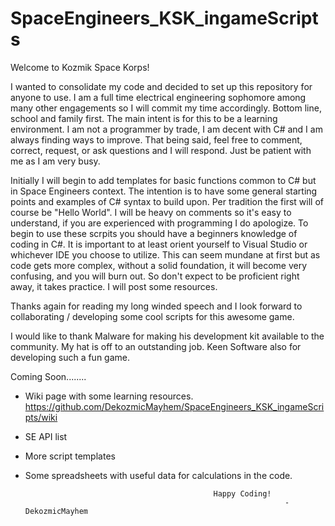 # SpaceEngineers_KSK_ingameScripts

Welcome to Kozmik Space Korps! 

  I wanted to consolidate my code and decided to set up this repository for anyone to use. I am a full time electrical engineering 
  sophomore among many other engagements so I will commit my time accordingly. Bottom line, school and family first. The main intent is
  for this to be a learning environment. I am not a programmer by trade, I am decent with C# and I am always finding ways to improve. 
  That being said, feel free to comment, correct, request, or ask questions and I will respond. Just be patient with me as I am very busy. 
  
  Initially I will begin to add templates for basic functions common to C# but in Space Engineers context. The intention is to
  have some general starting points and examples of C# syntax to build upon. Per tradition the first will of course be "Hello World".
  I will be heavy on comments so it's easy to understand, if you are experienced with programming I do apologize. To begin to use 
  these scrpits you should have a beginners knowledge of coding in C#. It is important to at least orient yourself to 
  Visual Studio or whichever IDE you choose to utilize. This can seem mundane at first but as code gets more complex, without a 
  solid foundation, it will become very confusing, and you will burn out. So don't expect to be proficient right away, it takes practice. 
  I will post some resources. 
  
  Thanks again for reading my long winded speech and I look forward to collaborating / developing some cool scripts for this 
  awesome game. 
  
  I would like to thank Malware for making his development kit available to the community. My hat is off to an outstanding job.
  Keen Software also for developing such a fun game. 
  
  Coming Soon........
  
  - Wiki page with some learning resources. <https://github.com/DekozmicMayhem/SpaceEngineers_KSK_ingameScripts/wiki>
  - SE API list
  - More script templates
  - Some spreadsheets with useful data for calculations in the code. 
 
                                                  Happy Coding!
                                                                  -DekozmicMayhem
    
  
